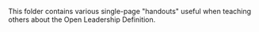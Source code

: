 This folder contains various single-page "handouts" useful when teaching others about the Open Leadership Definition.

